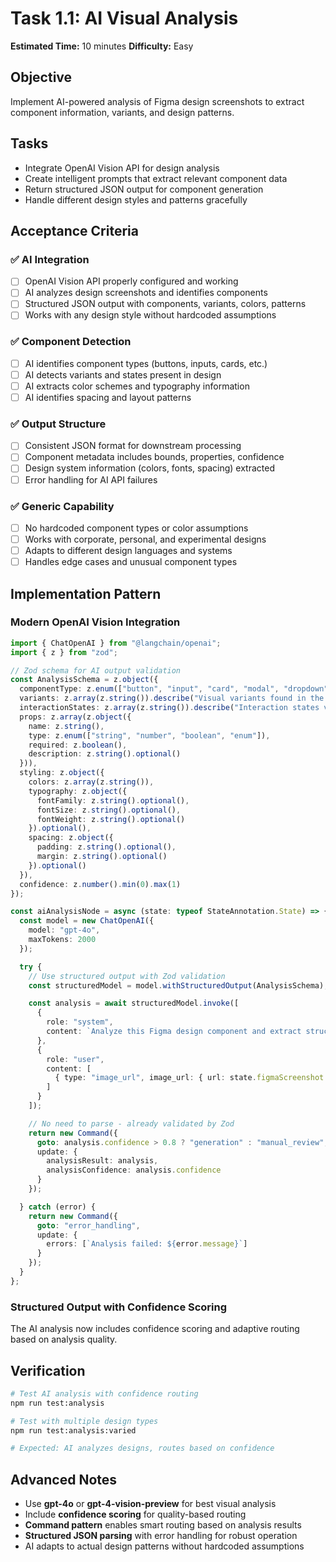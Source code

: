 # Task 1.1: AI Visual Analysis

**Estimated Time:** 10 minutes
**Difficulty:** Easy

## Objective
Implement AI-powered analysis of Figma design screenshots to extract component information, variants, and design patterns.

## Tasks
- Integrate OpenAI Vision API for design analysis
- Create intelligent prompts that extract relevant component data
- Return structured JSON output for component generation
- Handle different design styles and patterns gracefully

## Acceptance Criteria

### ✅ AI Integration
- [ ] OpenAI Vision API properly configured and working
- [ ] AI analyzes design screenshots and identifies components
- [ ] Structured JSON output with components, variants, colors, patterns
- [ ] Works with any design style without hardcoded assumptions

### ✅ Component Detection
- [ ] AI identifies component types (buttons, inputs, cards, etc.)
- [ ] AI detects variants and states present in design
- [ ] AI extracts color schemes and typography information
- [ ] AI identifies spacing and layout patterns

### ✅ Output Structure
- [ ] Consistent JSON format for downstream processing
- [ ] Component metadata includes bounds, properties, confidence
- [ ] Design system information (colors, fonts, spacing) extracted
- [ ] Error handling for AI API failures

### ✅ Generic Capability
- [ ] No hardcoded component types or color assumptions
- [ ] Works with corporate, personal, and experimental designs
- [ ] Adapts to different design languages and systems
- [ ] Handles edge cases and unusual component types

## Implementation Pattern

### Modern OpenAI Vision Integration
```typescript
import { ChatOpenAI } from "@langchain/openai";
import { z } from "zod";

// Zod schema for AI output validation
const AnalysisSchema = z.object({
  componentType: z.enum(["button", "input", "card", "modal", "dropdown", "tab", "navigation"]),
  variants: z.array(z.string()).describe("Visual variants found in the design"),
  interactionStates: z.array(z.string()).describe("Interaction states visible"),
  props: z.array(z.object({
    name: z.string(),
    type: z.enum(["string", "number", "boolean", "enum"]),
    required: z.boolean(),
    description: z.string().optional()
  })),
  styling: z.object({
    colors: z.array(z.string()),
    typography: z.object({
      fontFamily: z.string().optional(),
      fontSize: z.string().optional(),
      fontWeight: z.string().optional()
    }).optional(),
    spacing: z.object({
      padding: z.string().optional(),
      margin: z.string().optional()
    }).optional()
  }),
  confidence: z.number().min(0).max(1)
});

const aiAnalysisNode = async (state: typeof StateAnnotation.State) => {
  const model = new ChatOpenAI({
    model: "gpt-4o",
    maxTokens: 2000
  });

  try {
    // Use structured output with Zod validation
    const structuredModel = model.withStructuredOutput(AnalysisSchema);

    const analysis = await structuredModel.invoke([
      {
        role: "system",
        content: `Analyze this Figma design component and extract structured information about its type, variants, props, and styling. Focus on what you can actually observe in the design.`
      },
      {
        role: "user",
        content: [
          { type: "image_url", image_url: { url: state.figmaScreenshot }}
        ]
      }
    ]);

    // No need to parse - already validated by Zod
    return new Command({
      goto: analysis.confidence > 0.8 ? "generation" : "manual_review",
      update: {
        analysisResult: analysis,
        analysisConfidence: analysis.confidence
      }
    });

  } catch (error) {
    return new Command({
      goto: "error_handling",
      update: {
        errors: [`Analysis failed: ${error.message}`]
      }
    });
  }
};
```

### Structured Output with Confidence Scoring
The AI analysis now includes confidence scoring and adaptive routing based on analysis quality.

## Verification
```bash
# Test AI analysis with confidence routing
npm run test:analysis

# Test with multiple design types
npm run test:analysis:varied

# Expected: AI analyzes designs, routes based on confidence
```

## Advanced Notes
- Use **gpt-4o** or **gpt-4-vision-preview** for best visual analysis
- Include **confidence scoring** for quality-based routing
- **Command pattern** enables smart routing based on analysis results
- **Structured JSON parsing** with error handling for robust operation
- AI adapts to actual design patterns without hardcoded assumptions